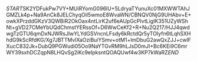 $START$SK2YDFukPw7VY+MUiRYomG096lU+5LdryaTYunuXc01MXWWTAhJGMZLk4p+Na9AnCk8JELChyqOiI5wmoE8WvaWN/CBNQV0NjG9UHAbv+E+owkXPrzddGKzV3QWBiR2OkOax4ntLirK2uf6eAUpGcPIvtLigIK351UZyWShNt+gVD27CMeYbUQdChmstYERssOf+D6WwCeKf2+R+Nu2Q217/HJJ4qwdwgTzGTU6qmDxNJWRsJlwYLYdGSVncnLFsdy6kRctdQr5yTOIyfn6tLqhSXHhdG9kScRfdKG/Xg7JBTTMvlXaOziBuiYSmv+otM1+lmDbuG2awQxZJJ+cwlFXucC832Jk+DubQ9PGWudi05Oo9NaYTGvRM9hLJsD0mJI+Bc6KEi9C6mrWY39sxhDCZqpN8LHQvSg2iKc9eIpksntQOAQUwf4w3KP7kWaRZ$END$